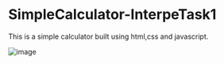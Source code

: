 # SimpleCalculator-InterpeTask1
This is a simple calculator built using html,css and javascript.

![image](https://github.com/ankitjhagithub21/SimpleCalculator-InterpeTask1/assets/91364014/b29ea35b-c738-44ba-b500-fcd06eeb6566)

